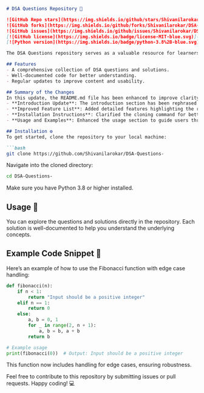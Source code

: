 ```markdown
# DSA Questions Repository 🚀

![GitHub Repo stars](https://img.shields.io/github/stars/Shivanilarokar/DSA-Questions-?style=social) 
![GitHub forks](https://img.shields.io/github/forks/Shivanilarokar/DSA-Questions-?style=social) 
![GitHub issues](https://img.shields.io/github/issues/Shivanilarokar/DSA-Questions-) 
[![GitHub license](https://img.shields.io/badge/license-MIT-blue.svg)](https://github.com/Shivanilarokar/DSA-Questions-/blob/master/LICENSE) 
[![Python version](https://img.shields.io/badge/python-3.8%2B-blue.svg)](https://www.python.org/downloads/release/python-380/)

The DSA Questions repository serves as a valuable resource for learners and developers looking to enhance their skills in Data Structures and Algorithms. This repository contains a collection of questions, solutions, and explanations to help you practice and understand key concepts.

## Features
- A comprehensive collection of DSA questions and solutions.
- Well-documented code for better understanding.
- Regular updates to improve content and usability.

## Summary of the Changes
In this update, the README.md file has been enhanced to improve clarity and engagement for users. The following changes were made:
- **Introduction Update**: The introduction section has been rephrased for better readability.
- **Improved Feature List**: Added detailed features highlighting the repository's offerings.
- **Installation Instructions**: Clarified the cloning command for better accuracy.
- **Usage and Examples**: Enhanced the usage section to guide users through exploring the repository.

## Installation ⚙️
To get started, clone the repository to your local machine:

```bash
git clone https://github.com/Shivanilarokar/DSA-Questions-
```

Navigate into the cloned directory:

```bash
cd DSA-Questions-
```

Make sure you have Python 3.8 or higher installed.

## Usage 📖
You can explore the questions and solutions directly in the repository. Each solution is well-documented to help you understand the underlying concepts.

## Example Code Snippet 🐍
Here’s an example of how to use the Fibonacci function with edge case handling:

```python
def fibonacci(n):
    if n < 1:
        return "Input should be a positive integer"
    elif n == 1:
        return 0
    else:
        a, b = 0, 1
        for _ in range(2, n + 1):
            a, b = b, a + b
        return b

# Example usage
print(fibonacci(0))  # Output: Input should be a positive integer
```

This function now includes handling for edge cases, ensuring robustness.

Feel free to contribute to this repository by submitting issues or pull requests. Happy coding! 💻
```